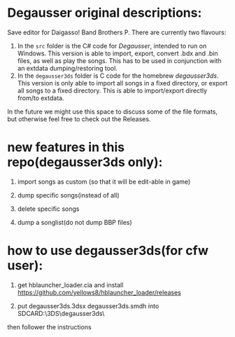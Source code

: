 # Degausser original descriptions:



Save editor for Daigasso! Band Brothers P. There are currently two flavours:

1. In the `src` folder is the C# code for _Degausser_, intended to run on Windows. This version is able to import, export, convert .bdx and .bin files, as well as play the songs. This has to be used in conjunction with an extdata dumping/restoring tool.
2. In the `degausser3ds` folder is C code for the homebrew _degausser3ds_. This version is only able to import all songs in a fixed directory, or export all songs to a fixed directory. This is able to import/export directly from/to extdata.

In the future we might use this space to discuss some of the file formats, but otherwise feel free to check out the Releases.


# new features in this repo(degausser3ds only):

1. import songs as custom (so that it will be edit-able in game)

2. dump specific songs(instead of all)

3. delete specific songs

4. dump a songlist(do not dump BBP files)

# how to use degausser3ds(for cfw user):

1. get hblauncher_loader.cia and install https://github.com/yellows8/hblauncher_loader/releases

2. put degausser3ds.3dsx degausser3ds.smdh into SDCARD:\3DS\degausser3ds\

 then follower the instructions
